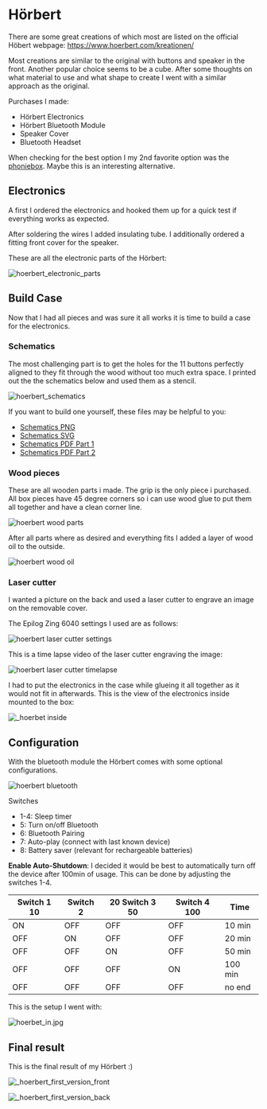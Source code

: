 # Hörbert

There are some great creations of which most are listed on the official Höbert webpage: <https://www.hoerbert.com/kreationen/>

Most creations are similar to the original with buttons and speaker in the front. Another popular choice seems to be a cube. After some thoughts on what material to use and what shape to create I went with a similar approach as the original.

Purchases I made:

- Hörbert Electronics
- Hörbert Bluetooth Module
- Speaker Cover
- Bluetooth Headset

When checking for the best option I my 2nd favorite option was the [phoniebox](http://phoniebox.de/). Maybe this is an interesting alternative.

## Electronics

A first I ordered the electronics and hooked them up for a quick test if everything works as expected.

After soldering the wires I added insulating tube.
I additionally ordered a fitting front cover for the speaker.

These are all the electronic parts of the Hörbert:

![hoerbert_electronic_parts](_hoerbert_electronic_parts.jpg)

## Build Case

Now that I had all pieces and was sure it all works it is time to build a case for the electronics.

### Schematics

The most challenging part is to get the holes for the 11 buttons perfectly aligned to they fit through the wood without too much extra space. I printed out the the schematics below and used them as a stencil.

![hoerbert_schematics](_hoerbert_bohrschablone.png)

If you want to build one yourself, these files may be helpful to you:

- [Schematics PNG](_hoerbertbohrschablone.png)
- [Schematics SVG](_hoerbert.svg)
- [Schematics PDF Part 1](_HoerbertFrontVorlage.pdf)
- [Schematics PDF Part 2](_HoerbertTastenVorlage1.pdf)

### Wood pieces

These are all wooden parts i made. The grip is the only piece i purchased. All box pieces have 45 degree corners so i can use wood glue to put them all together and have a clean corner line.

![hoerbert wood parts](_hoerbert_wood_parts.jpg)

After all parts where as desired and everything fits I added a layer of wood oil to the outside.

![hoerbert wood oil](_hoerbert_wood_oil.jpg)

### Laser cutter

I wanted a picture on the back and used a laser cutter to engrave an image on the removable cover.

The Epilog Zing 6040 settings I used are as follows:

![hoerbert laser cutter settings](_hoerbert_lasercutter_settings.jpg)

This is a time lapse video of the laser cutter engraving the image:

![hoerbert laser cutter timelapse](_hoerbert_lasercutter_timelapse.webp)

I had to put the electronics in the case while glueing it all together as it would not fit in afterwards. This is the view of the electronics inside mounted to the box:

![_hoerbet inside](_hoerbet_inside1.jpg)

## Configuration

With the bluetooth module the Hörbert comes with some optional configurations.

![hoerbert bluetooth](_hoerbert_bluetooth.jpg)

Switches

- 1-4: Sleep timer
- 5: Turn on/off Bluetooth
- 6: Bluetooth Pairing
- 7: Auto-play (connect with last known device)
- 8: Battery saver (relevant for rechargeable batteries)

**Enable Auto-Shutdown**: I decided it would be best to automatically turn off the device after 100min of usage. This can be done by adjusting the switches 1-4.

|Switch 1 10|Switch 2|20 Switch 3 50|Switch 4 100| Time|
|--|-|--|--|--|
|ON|OFF|OFF|OFF|10 min|
|OFF|ON|OFF|OFF|20 min|
|OFF|OFF|ON|OFF|50 min|
|OFF|OFF|OFF|ON|100 min|
|OFF|OFF|OFF|OFF|no end|

This is the setup I went with:

![hoerbet_in.jpg](_hoerbet_inside2.jpg)

## Final result

This is the final result of my Hörbert :)

![_hoerbert_first_version_front](_hoerbert_first_version_front.jpg)

![_hoerbert_first_version_back](_hoerbert_first_version_back.jpg)
